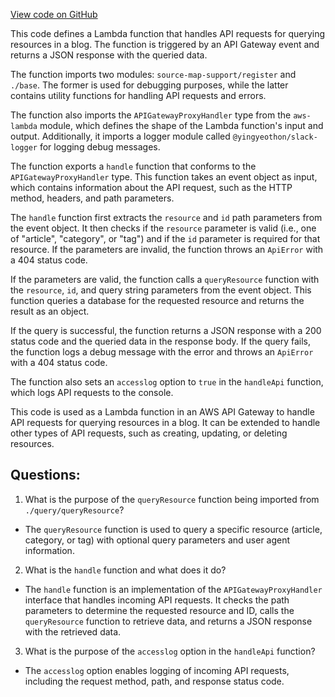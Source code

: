 [View code on GitHub](https://github.com/gaerongsalon/blog/src/handlers/queryDatabase.ts)

This code defines a Lambda function that handles API requests for querying resources in a blog. The function is triggered by an API Gateway event and returns a JSON response with the queried data.

The function imports two modules: `source-map-support/register` and `./base`. The former is used for debugging purposes, while the latter contains utility functions for handling API requests and errors.

The function also imports the `APIGatewayProxyHandler` type from the `aws-lambda` module, which defines the shape of the Lambda function's input and output. Additionally, it imports a logger module called `@yingyeothon/slack-logger` for logging debug messages.

The function exports a `handle` function that conforms to the `APIGatewayProxyHandler` type. This function takes an event object as input, which contains information about the API request, such as the HTTP method, headers, and path parameters.

The `handle` function first extracts the `resource` and `id` path parameters from the event object. It then checks if the `resource` parameter is valid (i.e., one of "article", "category", or "tag") and if the `id` parameter is required for that resource. If the parameters are invalid, the function throws an `ApiError` with a 404 status code.

If the parameters are valid, the function calls a `queryResource` function with the `resource`, `id`, and query string parameters from the event object. This function queries a database for the requested resource and returns the result as an object.

If the query is successful, the function returns a JSON response with a 200 status code and the queried data in the response body. If the query fails, the function logs a debug message with the error and throws an `ApiError` with a 404 status code.

The function also sets an `accesslog` option to `true` in the `handleApi` function, which logs API requests to the console.

This code is used as a Lambda function in an AWS API Gateway to handle API requests for querying resources in a blog. It can be extended to handle other types of API requests, such as creating, updating, or deleting resources.
## Questions: 
 1. What is the purpose of the `queryResource` function being imported from `./query/queryResource`?
- The `queryResource` function is used to query a specific resource (article, category, or tag) with optional query parameters and user agent information.

2. What is the `handle` function and what does it do?
- The `handle` function is an implementation of the `APIGatewayProxyHandler` interface that handles incoming API requests. It checks the path parameters to determine the requested resource and ID, calls the `queryResource` function to retrieve data, and returns a JSON response with the retrieved data.

3. What is the purpose of the `accesslog` option in the `handleApi` function?
- The `accesslog` option enables logging of incoming API requests, including the request method, path, and response status code.
